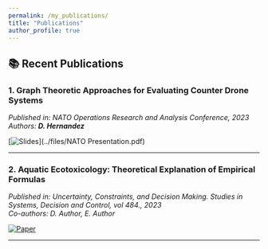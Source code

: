 ```yaml
---
permalink: /my_publications/
title: "Publications"
author_profile: true
---
```


## 📚 Recent Publications

### 1. **Graph Theoretic Approaches for Evaluating Counter Drone Systems**
*Published in: NATO Operations Research and Analysis Conference, 2023*  
*Authors: **D. Hernandez***

[![Slides](https://img.shields.io/badge/Slides-Link-blue)](../files/NATO Presentation.pdf)

---

### 2. **Aquatic Ecotoxicology: Theoretical Explanation of Empirical Formulas**
*Published in: Uncertainty, Constraints, and Decision Making. Studies in Systems, Decision and Control, vol 484., 2023*  
*Co-authors: D. Author, E. Author*

[![Paper](https://img.shields.io/badge/Paper-Link-blue)](https://link.springer.com/chapter/10.1007/978-3-031-36394-8_3)  

---